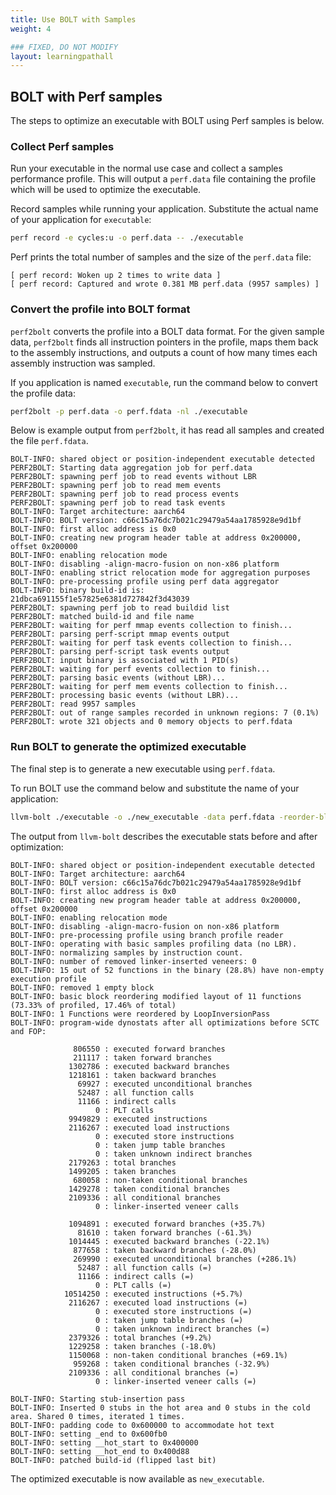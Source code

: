 ```yaml
---
title: Use BOLT with Samples
weight: 4

### FIXED, DO NOT MODIFY
layout: learningpathall
---
```


## BOLT with Perf samples

The steps to optimize an executable with BOLT using Perf samples is below.

### Collect Perf samples

Run your executable in the normal use case and collect a samples performance profile. This will output a `perf.data` file containing the profile which will be used to optimize the executable.

Record samples while running your application. Substitute the actual name of your application for `executable`:

```bash { target="ubuntu-24.04-arm" }
perf record -e cycles:u -o perf.data -- ./executable
```

Perf prints the total number of samples and the size of the `perf.data` file:

```output
[ perf record: Woken up 2 times to write data ]
[ perf record: Captured and wrote 0.381 MB perf.data (9957 samples) ]
```

### Convert the profile into BOLT format

`perf2bolt` converts the profile into a BOLT data format. For the given sample data, `perf2bolt` finds all instruction pointers in the profile, maps them back to the assembly instructions, and outputs a count of how many times each assembly instruction was sampled.

If you application is named `executable`, run the command below to convert the profile data:

```bash { target="ubuntu-24.04-arm" }
perf2bolt -p perf.data -o perf.fdata -nl ./executable
```

Below is example output from `perf2bolt`, it has read all samples and created the file `perf.fdata`.

```output
BOLT-INFO: shared object or position-independent executable detected
PERF2BOLT: Starting data aggregation job for perf.data
PERF2BOLT: spawning perf job to read events without LBR
PERF2BOLT: spawning perf job to read mem events
PERF2BOLT: spawning perf job to read process events
PERF2BOLT: spawning perf job to read task events
BOLT-INFO: Target architecture: aarch64
BOLT-INFO: BOLT version: c66c15a76dc7b021c29479a54aa1785928e9d1bf
BOLT-INFO: first alloc address is 0x0
BOLT-INFO: creating new program header table at address 0x200000, offset 0x200000
BOLT-INFO: enabling relocation mode
BOLT-INFO: disabling -align-macro-fusion on non-x86 platform
BOLT-INFO: enabling strict relocation mode for aggregation purposes
BOLT-INFO: pre-processing profile using perf data aggregator
BOLT-INFO: binary build-id is:     21dbca691155f1e57825e6381d727842f3d43039
PERF2BOLT: spawning perf job to read buildid list
PERF2BOLT: matched build-id and file name
PERF2BOLT: waiting for perf mmap events collection to finish...
PERF2BOLT: parsing perf-script mmap events output
PERF2BOLT: waiting for perf task events collection to finish...
PERF2BOLT: parsing perf-script task events output
PERF2BOLT: input binary is associated with 1 PID(s)
PERF2BOLT: waiting for perf events collection to finish...
PERF2BOLT: parsing basic events (without LBR)...
PERF2BOLT: waiting for perf mem events collection to finish...
PERF2BOLT: processing basic events (without LBR)...
PERF2BOLT: read 9957 samples
PERF2BOLT: out of range samples recorded in unknown regions: 7 (0.1%)
PERF2BOLT: wrote 321 objects and 0 memory objects to perf.fdata
```

### Run BOLT to generate the optimized executable

The final step is to generate a new executable using `perf.fdata`.

To run BOLT use the command below and substitute the name of your application:

```bash { target="ubuntu-24.04-arm" }
llvm-bolt ./executable -o ./new_executable -data perf.fdata -reorder-blocks=ext-tsp -reorder-functions=hfsort -split-functions -split-all-cold -split-eh -dyno-stats
```

The output from `llvm-bolt` describes the executable stats before and after optimization:

```output
BOLT-INFO: shared object or position-independent executable detected
BOLT-INFO: Target architecture: aarch64
BOLT-INFO: BOLT version: c66c15a76dc7b021c29479a54aa1785928e9d1bf
BOLT-INFO: first alloc address is 0x0
BOLT-INFO: creating new program header table at address 0x200000, offset 0x200000
BOLT-INFO: enabling relocation mode
BOLT-INFO: disabling -align-macro-fusion on non-x86 platform
BOLT-INFO: pre-processing profile using branch profile reader
BOLT-INFO: operating with basic samples profiling data (no LBR).
BOLT-INFO: normalizing samples by instruction count.
BOLT-INFO: number of removed linker-inserted veneers: 0
BOLT-INFO: 15 out of 52 functions in the binary (28.8%) have non-empty execution profile
BOLT-INFO: removed 1 empty block
BOLT-INFO: basic block reordering modified layout of 11 functions (73.33% of profiled, 17.46% of total)
BOLT-INFO: 1 Functions were reordered by LoopInversionPass
BOLT-INFO: program-wide dynostats after all optimizations before SCTC and FOP:

              806550 : executed forward branches
              211117 : taken forward branches
             1302786 : executed backward branches
             1218161 : taken backward branches
               69927 : executed unconditional branches
               52487 : all function calls
               11166 : indirect calls
                   0 : PLT calls
             9949829 : executed instructions
             2116267 : executed load instructions
                   0 : executed store instructions
                   0 : taken jump table branches
                   0 : taken unknown indirect branches
             2179263 : total branches
             1499205 : taken branches
              680058 : non-taken conditional branches
             1429278 : taken conditional branches
             2109336 : all conditional branches
                   0 : linker-inserted veneer calls

             1094891 : executed forward branches (+35.7%)
               81610 : taken forward branches (-61.3%)
             1014445 : executed backward branches (-22.1%)
              877658 : taken backward branches (-28.0%)
              269990 : executed unconditional branches (+286.1%)
               52487 : all function calls (=)
               11166 : indirect calls (=)
                   0 : PLT calls (=)
            10514250 : executed instructions (+5.7%)
             2116267 : executed load instructions (=)
                   0 : executed store instructions (=)
                   0 : taken jump table branches (=)
                   0 : taken unknown indirect branches (=)
             2379326 : total branches (+9.2%)
             1229258 : taken branches (-18.0%)
             1150068 : non-taken conditional branches (+69.1%)
              959268 : taken conditional branches (-32.9%)
             2109336 : all conditional branches (=)
                   0 : linker-inserted veneer calls (=)

BOLT-INFO: Starting stub-insertion pass
BOLT-INFO: Inserted 0 stubs in the hot area and 0 stubs in the cold area. Shared 0 times, iterated 1 times.
BOLT-INFO: padding code to 0x600000 to accommodate hot text
BOLT-INFO: setting _end to 0x600fb0
BOLT-INFO: setting __hot_start to 0x400000
BOLT-INFO: setting __hot_end to 0x400d88
BOLT-INFO: patched build-id (flipped last bit)
```

The optimized executable is now available as `new_executable`.

